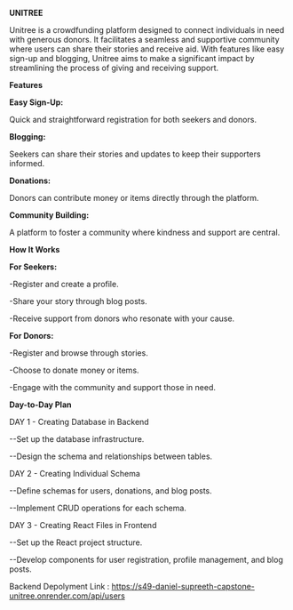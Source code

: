 **UNITREE**

Unitree is a crowdfunding platform designed to connect individuals in need with generous donors. It facilitates a seamless and supportive community where users can share their stories and receive aid. With features like easy sign-up and blogging, Unitree aims to make a significant impact by streamlining the process of giving and receiving support.

**Features**

**Easy Sign-Up:** 

Quick and straightforward registration for both seekers and donors.

**Blogging:** 

Seekers can share their stories and updates to keep their supporters informed.

**Donations:**

Donors can contribute money or items directly through the platform.

**Community Building:**

A platform to foster a community where kindness and support are central.

**How It Works**

**For Seekers:**

-Register and create a profile.

-Share your story through blog posts.

-Receive support from donors who resonate with your cause.

**For Donors:**

-Register and browse through stories.

-Choose to donate money or items.

-Engage with the community and support those in need.

**Day-to-Day Plan**

DAY 1 - Creating Database in Backend

--Set up the database infrastructure.

--Design the schema and relationships between tables.

DAY 2 - Creating Individual Schema

--Define schemas for users, donations, and blog posts.

--Implement CRUD operations for each schema.

DAY 3 - Creating React Files in Frontend

--Set up the React project structure.

--Develop components for user registration, profile management, and blog posts.

Backend Depolyment Link : https://s49-daniel-supreeth-capstone-unitree.onrender.com/api/users